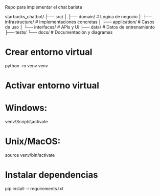 Repo para implementar el chat barista

starbucks_chatbot/
├── src/
│   ├── domain/         # Lógica de negocio
│   ├── infrastructure/ # Implementaciones concretas
│   ├── application/    # Casos de uso
│   └── interfaces/     # APIs y UI
├── data/              # Datos de entrenamiento
├── tests/
└── docs/              # Documentación y diagramas

# Crear entorno virtual
python -m venv venv

# Activar entorno virtual
# Windows:
venv\Scripts\activate
# Unix/MacOS:
source venv/bin/activate

# Instalar dependencias
pip install -r requirements.txt